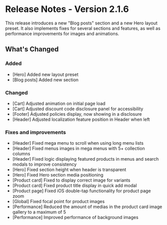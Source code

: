 # Release Notes - Version 2.1.6

This release introduces a new "Blog posts" section and a new Hero layout preset. It also implements fixes for several sections and features, as well as performance improvements for images and animations.

## What's Changed

### Added

- [Hero] Added new layout preset
- [Blog posts] Added new section

### Changed

- [Cart] Adjusted animation on initial page load
- [Cart] Adjusted discount code disclosure panel for accessibility
- [Footer] Adjusted policies display, now showing in a disclosure
- [Header] Adjusted localization feature position in Header when left

### Fixes and improvements

- [Header] Fixed mega menu to scroll when using long menu lists
- [Header] Fixed menus images in mega menus with 5+ collection columns
- [Header] Fixed logic displaying featured products in menus and search modals to improve consistency
- [Hero] Fixed section height when header is transparent
- [Hero] Fixed Hero section media positioning
- [Product card] Fixed to display correct image for variants
- [Product card] Fixed product title display in quick add modal
- [Product page] Fixed iOS double-tap functionality for product page zoom
- [Global] Fixed focal point for product images
- [Performance] Reduced the amount of medias in the product card image gallery to a maximum of 5
- [Performance] Improved performance of background images
